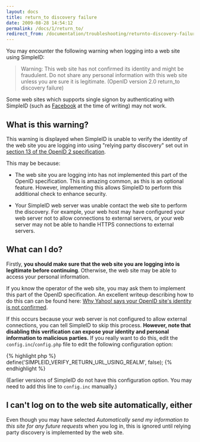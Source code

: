 ```yaml
---
layout: docs
title: return_to discovery failure
date: 2009-08-28 14:54:12
permalink: /docs/1/return_to/
redirect_from: /documentation/troubleshooting/returnto-discovery-failure/
---
```


You may encounter the following warning when logging into a web site using SimpleID:

> Warning: This web site has not confirmed its identity and might be fraudulent.  Do not share any personal information with this web site unless you are sure it is legitimate.  (OpenID version 2.0 return_to discovery failure)

Some web sites which supports single signon by authenticating with SimpleID (such as [Facebook](http://www.facebook.com) at the time of writing) may not work.

## What is this warning?

This warning is displayed when SimpleID is unable to verify the identity of the web site you are logging into using "relying party discovery" set out in [section 13 of the OpenID 2 specification](http://openid.net/specs/openid-authentication-2_0.html#rp_discovery).

This may be because:

- The web site you are logging into has not implemented this part of the OpenID specification.  This is amazing common, as this is an optional feature.  However, implementing this allows SimpleID to perform this additional check to enhance security.

- Your SimpleID web server was unable contact the web site to perform the discovery.  For example, your web host may have configured your web server not to allow connections to external servers, or your web server may not be able to handle HTTPS connections to external servers.

## What can I do?

Firstly, **you should make sure that the web site you are logging into is legitimate before continuing**.  Otherwise, the web site may be able to access your personal information.

If you know the operator of the web site, you may ask them to implement this part of the OpenID specification.  An excellent writeup describing how to do this can can be found here: [Why Yahoo! says your OpenID site's identity is not confirmed](http://blog.nerdbank.net/2008/06/why-yahoo-says-your-openid-site.html).

If this occurs because your web server is not configured to allow external connections, you can tell SimpleID to skip this process.  **However, note that disabling this verification can expose your identity and personal information to malicious parties.**  If you really want to do this, edit the <code>config.inc</code>/<code>config.php</code> file to edit the following configuration option:

{% highlight php %}
define('SIMPLEID_VERIFY_RETURN_URL_USING_REALM', false);
{% endhighlight %}

(Earlier versions of SimpleID do not have this configuration option.  You may need to add this line to <code>config.inc</code> manually.)

## I can't log on to the web site automatically, either

Even though you may have selected *Automatically send my information to this site for any future requests* when you log in, this is ignored until relying party discovery is implemented by the web site.